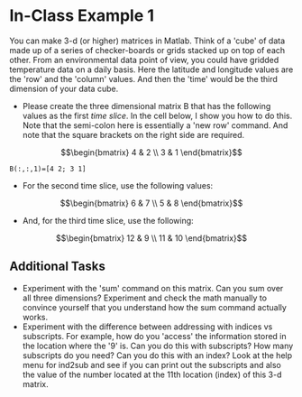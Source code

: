 # In-Class Example 1

You can make 3-d (or higher) matrices in Matlab. Think of a 'cube' of data made up of a series of checker-boards or grids stacked up on top of each other. From an environmental data point of view, you could have gridded temperature data on a daily basis. Here the latitude and longitude values are the 'row' and the 'column' values. And then the 'time' would be the third dimension of your data cube.

* Please create the three dimensional matrix B that has the following values as the first *time slice*. In the cell below, I show you how to do this. Note that the semi-colon here is essentially a 'new row' command. And note that the square brackets on the right side are required.
```math
\begin{bmatrix}
4 & 2 \\
3 & 1 
\end{bmatrix}
```
`B(:,:,1)=[4 2; 3 1]`
* For the second time slice, use the following values:
```math  
\begin{bmatrix}
6 & 7 \\
5 & 8 
\end{bmatrix}
```

* And, for the third time slice, use the following:
```math  
\begin{bmatrix}
12 & 9 \\
11 & 10 
\end{bmatrix}
```
## Additional Tasks
* Experiment with the 'sum' command on this matrix. Can you sum over all three dimensions? Experiment and check the math manually to convince yourself that you understand how the sum command actually works.
* Experiment with the difference between addressing with indices vs subscripts. For example, how do you 'access' the information stored in the location where the '9' is. Can you do this with subscripts? How many subscripts do you need? Can you do this with an index? Look at the help menu for ind2sub and see if you can print out the subscripts and also the value of the number located at the 11th location (index) of this 3-d matrix.
